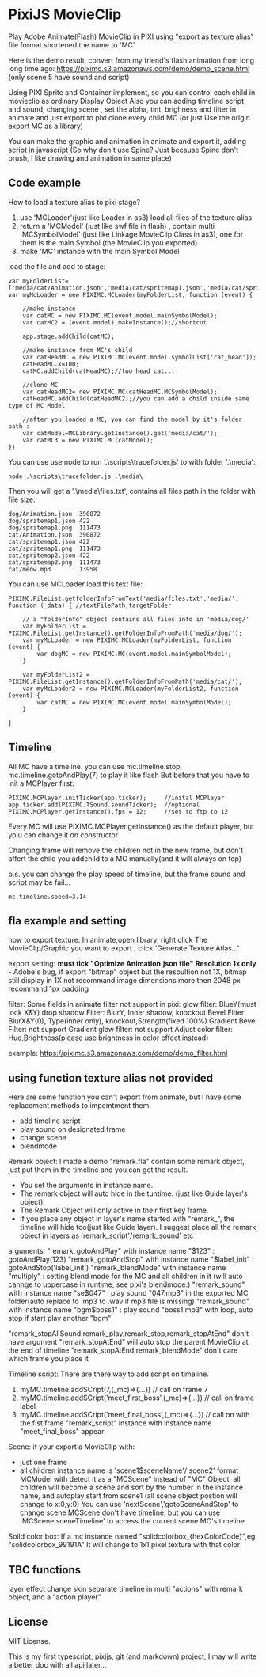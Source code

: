 # PixiJS MovieClip

Play Adobe Animate(Flash) MovieClip in PIXI using "export as texture alias" file format
shortened the name to 'MC'

Here is the demo result, convert from my friend's flash animation from long long time ago:
https://piximc.s3.amazonaws.com/demo/demo_scene.html
(only scene 5 have sound and script)

Using PIXI Sprite and Container implement, so you can control each child in movieclip as ordinary Display Object
Also you can adding timeline script and sound, changing scene , set the alpha, tint, brighness and filter in animate and just export to pixi
clone every child MC (or just Use the origin export MC as a library)

You can make the graphic and animation in animate and export it, adding script in javascript
(So why don't use Spine? Just because Spine don't brush, I like drawing and animation in same place)

## Code example

How to load a texture alias to pixi stage?
1) use 'MCLoader'(just like Loader in as3) load all files of the texture alias
2) return a 'MCModel' (just like swf file in flash) , contain multi 'MCSymbolModel' (just like Linkage MovieClip Class in as3), one for them is the main Symbol (the MovieClip you exported)
3) make 'MC' instance with the main Symbol Model

load the file and add to stage:

	var myFolderList=['media/cat/Animation.json','media/cat/spritemap1.json','media/cat/spritemap1.png','media/cat/meow.mp3']
	var myMcLoader = new PIXIMC.MCLoader(myFolderList, function (event) {

		//make instance
		var catMC = new PIXIMC.MC(event.model.mainSymbolModel);
		var catMC2 = (event.model).makeInstance();//shortcut

		app.stage.addChild(catMC);

		//make instance from MC's child
		var catHeadMC = new PIXIMC.MC(event.model.symbolList['cat_head']);
		catHeadMC.x=100;
		catMC.addChild(catHeadMC);//two head cat...

		//clone MC
		var catHeadMC2= new PIXIMC.MC(catHeadMC.MCSymbolModel);
		catHeadMC.addChild(catHeadMC2);//you can add a child inside same type of MC Model

		//after you loaded a MC, you can find the model by it's folder path :
		var catModel=MCLibrary.getInstance().get('media/cat/');
		var catMC3 = new PIXIMC.MC(catModel);
	})

You can use use node to run '.\scripts\tracefolder.js' to with folder '.\media\':

	node .\scripts\tracefolder.js .\media\

Then you will get a '.\media\files.txt', contains all files path in the folder with file size:

	dog/Animation.json	390872
	dog/spritemap1.json	422
	dog/spritemap1.png	111473
	cat/Animation.json	390872
	cat/spritemap1.json	422
	cat/spritemap1.png	111473
	cat/spritemap2.json	422
	cat/spritemap2.png	111473
	cat/meow.mp3		13958

You can use MCLoader load this text file:

	PIXIMC.FileList.getfolderInfoFromText('media/files.txt','media/', function (_data) { //textFilePath,targetFolder

		// a "folderInfo" object contains all files info in 'media/dog/'
		var myFolderList = PIXIMC.FileList.getInstance().getFolderInfoFromPath('media/dog/');
		var myMcLoader = new PIXIMC.MCLoader(myFolderList, function (event) {
			var dogMC = new PIXIMC.MC(event.model.mainSymbolModel);
		}

		var myFolderList2 = PIXIMC.FileList.getInstance().getFolderInfoFromPath('media/cat/');
		var myMcLoader2 = new PIXIMC.MCLoader(myFolderList2, function (event) {
			var catMC = new PIXIMC.MC(event.model.mainSymbolModel);
		}

	}

## Timeline

All MC have a timeline. you can use mc.timeline.stop, mc.timeline.gotoAndPlay(7) to play it like flash
But before that you have to init a MCPlayer first:

	PIXIMC.MCPlayer.initTicker(app.ticker);		//inital MCPlayer
	app.ticker.add(PIXIMC.TSound.soundTicker);	//optional
	PIXIMC.MCPlayer.getInstance().fps = 12;		//set to ftp to 12

Every MC will use PIXIMC.MCPlayer.getInstance() as the default player, but yoiu can change it on constructor

Changing frame will remove the children not in the new frame, but don't affert the child you addchild to a MC manually(and it will always on top)

p.s. you can change the play speed of timeline, but the frame sound and script may be fail...

	mc.timeline.speed=3.14


## fla example and setting

how to export texture:
In animate,open library, right click The MovieClip/Graphic you want to export , click 'Generate Texture Atlas...'

export setting:
**must tick "Optimize Animation.json file"**
**Resolution 1x only** - Adobe's bug, if export "bitmap" object but the resoultion not 1X, bitmap still display in 1X
not recommand image dimensions more then 2048 px
recommand 1px padding

filter:
Some fields in animate filter not support in pixi:
glow filter: 		BlueY(must lock X&Y)
drop shadow Filter:	BlurY, Inner shadow, knockout
Bevel Filter:		BlurX&Y(0), Type(inner only), knockout,Strength(fixed 100%)
Gradient Bevel Filter:	not support
Gradient glow filter:	not support
Adjust color filter: Hue,Brightness(please use brightness in color effect instead)

example:
https://piximc.s3.amazonaws.com/demo/demo_filter.html

## using function texture alias not provided

Here are some function you can't export from animate, but I have some replacement methods to impemtment them:
- add timeline script
- play sound on designated frame
- change scene
- blendmode


Remark object:
I made a demo "remark.fla" contain some remark object, just put them in the timeline and you can get the result.
- You set the arguments in instance name.
- The remark object will auto hide in the tuntime. (just like Guide layer's object)
- The Remark Object will only active in their first key frame.
- if you place any object in layer's name started with "remark_", the timeline will hide too(just like Guide layer). I suggest place all the remark object in layers as 'remark_script','remark_sound' etc

arguments:
"remark_gotoAndPlay" with instance name "$123" : gotoAndPlay(123)
"remark_gotoAndStop" with instance name "$label_init" : gotoAndStop('label_init')
"remark_blendMode" with instance name "multiply" : setting blend mode for the MC and all children in it (will auto cahnge to uppercase in runtime, see pixi's blendmode.)
"remark_sound" with instance name "se$047" : play sound "047.mp3" in the exported MC folder(auto replace to .mp3 to .wav if mp3  file is missing)
"remark_sound" with instance name "bgm$boss1" : play sound "boss1.mp3" with loop, auto stop if start play another "bgm"

"remark_stopAllSound,remark_play,remark_stop,remark_stopAtEnd" don't have argument
"remark_stopAtEnd" will auto stop the parent MovieClip at the end of timeline
"remark_stopAtEnd,remark_blendMode" don't care which frame you place it


Timeline script:
There are there way to add script on timeline.
1) myMC.timeline.addSCript(7,(_mc)=>{...}) // call on frame 7
2) myMC.timeline.addSCript('meet_first_boss',(_mc)=>{...}) // call on frame label
3) myMC.timeline.addSCript('meet_final_boss',(_mc)=>{...}) // call on with the fist frame "remark_script" instance with instance name "meet_final_boss" appear


Scene:
if your export a MovieClip with:
- just one frame
- all children instance name is 'scene1$sceneName'/'scene2' format
MCModel with detect it as a "MCScene" instead of "MC" Object, all children will become a scene and sort by the number in the instance name, and autoplay start from scene1
(all scene object postion will change to x:0,y:0)
You can use 'nextScene','gotoSceneAndStop' to change scene
MCScene don't have timeline, but you can use 'MCScene.sceneTimeline' to access the current scene MC's timeline


Soild color box:
If a mc instance named "solidcolorbox_{hexColorCode}",eg "solidcolorbox_99191A"
It will change to 1x1 pixel texture with that color

## TBC functions

layer effect
change skin
separate timeline in multi "actions" with remark object, and a "action player"

## License

MIT License.

This is my first typescript, pixijs, git (and markdown) project,
I may will write a better doc with all api later...